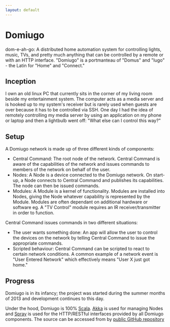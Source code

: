 ```yaml
---
layout: default
---
```

Domiugo
=======
dom-e-ah-go: A distributed home automation system for controlling lights, music, TVs, and pretty much anything that can be controlled by a remote or with an HTTP interface. "Domiugo" is a portmanteau of "Domus" and "Iugo" - the Latin for "Home" and "Connect."

Inception
---------
I own an old linux PC that currently sits in the corner of my living room beside my entertainment system. The computer acts as a media server and is hooked up to my system's receiver but is rarely used when guests are over because it has to be controlled via SSH. One day I had the idea of remotely controlling my media server by using an application on my phone or laptop and then a lightbulb went off: "What else can I control this way?"

Setup
-----
A Domiugo network is made up of three different kinds of components:
* Central Command: The root node of the network. Central Command is aware of the capabilities of the network and issues commands to members of the network on behalf of the user. 
* Nodes: A Node is a device connected to the Domiugo network. On start-up, a Node connects to Central Command and publishes its capabilities. The node can then be issued commands.
* Modules: A Module is a kernel of functionality. Modules are installed into Nodes, giving the Node whatever capability is represented by the Module. Modules are often dependant on additional hardware or software eg. A "TV Control" module requires an IR receiver/transmitter in order to function.

Central Command issues commands in two different situations:
* The user wants something done: An app will allow the user to control the devices on the network by telling Central Command to issue the appropriate commands.
* Scripted behaviour: Central Command can be scripted to react to certain network conditions. A common example of a network event is "User Entered Network" which effectively means "User X just got home."

Progress
--------
Domiugo is in its infancy; the project was started during the summer months of 2013 and development continues to this day.

Under the hood, Domiugo is 100% [Scala][1]. [Akka][2] is used for managing Nodes and [Spray][3] is used for the HTTP/RESTful interfaces provided by all Domiugo components. The source can be accessed from by [public GitHub repository][4]

[1]: http://www.scala-lang.org/
[2]: http://akka.io/
[3]: http://spray.io/
[4]: https://github.com/JakeGreene/Domiugo
